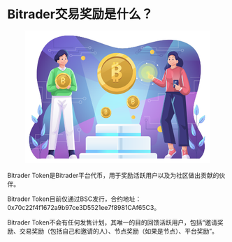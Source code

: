 # Bitrader交易奖励是什么？

<figure><img src="../../.gitbook/assets/Cryptocurrency-Compressed.png" alt="" width="563"><figcaption></figcaption></figure>

Bitrader Token是Bitrader平台代币，用于奖励活跃用户以及为社区做出贡献的伙伴。

Bitrader Token目前仅通过BSC发行，合约地址：0x70c22f4f1672a9b97ce3D5521ee7f8981CAf65C3。

Bitrader Token不会有任何发售计划，其唯一的目的回馈活跃用户，包括“邀请奖励、交易奖励（包括自己和邀请的人）、节点奖励（如果是节点）、平台奖励”。
